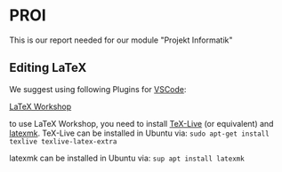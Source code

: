 # PROI
This is our report needed for our module "Projekt Informatik"

## Editing LaTeX
We suggest using following Plugins for [VSCode](https://code.visualstudio.com/):

[LaTeX Workshop](https://marketplace.visualstudio.com/items?itemName=James-Yu.latex-workshop)

to use LaTeX Workshop, you need to install [TeX-Live](https://tug.org/texlive/) (or equivalent) and [latexmk](https://mg.readthedocs.io/latexmk.html).
TeX-Live can be installed in Ubuntu via:
```sudo apt-get install texlive texlive-latex-extra```

latexmk can be installed in Ubuntu via:
```sup apt install latexmk```